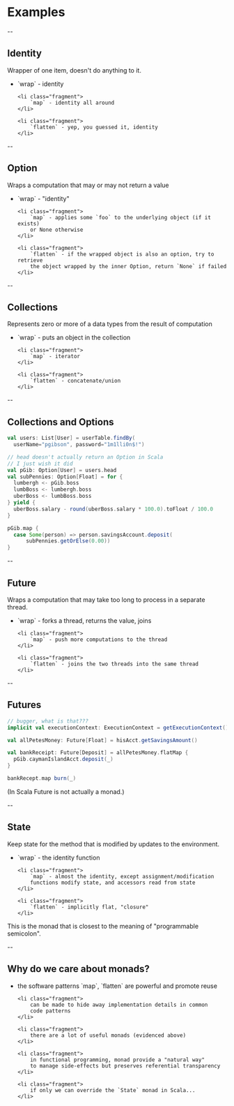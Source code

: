 # Examples

--

## Identity

Wrapper of one item, doesn't do anything to it.

<ul>
    <li class="fragment">
        `wrap` - identity
    </li>

    <li class="fragment">
        `map` - identity all around
    </li>

    <li class="fragment">
        `flatten` - yep, you guessed it, identity
    </li>
</ul>

--

## Option

Wraps a computation that may or may not return a value

<ul>
    <li class="fragment">
        `wrap` - "identity"
    </li>

    <li class="fragment">
        `map` - applies some `foo` to the underlying object (if it exists)
        or None otherwise
    </li>

    <li class="fragment">
        `flatten` - if the wrapped object is also an option, try to retrieve
        the object wrapped by the inner Option, return `None` if failed
    </li>
</ul>

--

## Collections

Represents zero or more of a data types from the result of computation

<ul>
    <li class="fragment">
        `wrap` - puts an object in the collection
    </li>

    <li class="fragment">
        `map` - iterator
    </li>

    <li class="fragment">
        `flatten` - concatenate/union
    </li>
</ul>

--

## Collections and Options

```scala
val users: List[User] = userTable.findBy(
  userName="pgibson", password="1m1lli0n$!")

// head doesn't actually return an Option in Scala
// I just wish it did
val pGib: Option[User] = users.head
val subPennies: Option[Float] = for {
  lumbergh <- pGib.boss
  lumbBoss <- lumbergh.boss
  uberBoss <- lumbBoss.boss
} yield {
  uberBoss.salary - round(uberBoss.salary * 100.0).toFloat / 100.0
}

pGib.map {
  case Some(person) => person.savingsAccount.deposit(
      subPennies.getOrElse(0.00))
}
```

--

## Future

Wraps a computation that may take too long to process in a separate
thread.

<ul>
    <li class="fragment">
        `wrap` - forks a thread, returns the value, joins
    </li>

    <li class="fragment">
        `map` - push more computations to the thread
    </li>

    <li class="fragment">
        `flatten` - joins the two threads into the same thread
    </li>
</ul>

--

## Futures

```scala
// bugger, what is that???
implicit val executionContext: ExecutionContext = getExecutionContext()

val allPetesMoney: Future[Float] = hisAcct.getSavingsAmount()

val bankReceipt: Future[Deposit] = allPetesMoney.flatMap {
  pGib.caymanIslandAcct.deposit(_)
}

bankRecept.map burn(_)
```

<span class="fragment">
    (In Scala Future is not actually a monad.)
</span>

--

## State

Keep state for the method that is modified by updates to the
environment.

<ul>
    <li class="fragment">
        `wrap` - the identity function
    </li>

    <li class="fragment">
        `map` - almost the identity, except assignment/modification
        functions modify state, and accessors read from state
    </li>

    <li class="fragment">
        `flatten` - implicitly flat, "closure"
    </li>
</ul>

<span class="fragment">
This is the monad that is closest to the meaning of
"programmable semicolon".
</span>

--

## Why do we care about monads?

<ul>
    <li class="fragment">
        the software patterns `map`, `flatten` are powerful
        and promote reuse
    </li>

    <li class="fragment">
        can be made to hide away implementation details in common
        code patterns
    </li>

    <li class="fragment">
        there are a lot of useful monads (evidenced above)
    </li>

    <li class="fragment">
        in functional programming, monad provide a "natural way"
        to manage side-effects but preserves referential transparency
    </li>

    <li class="fragment">
        if only we can override the `State` monad in Scala...
    </li>
</ul>
